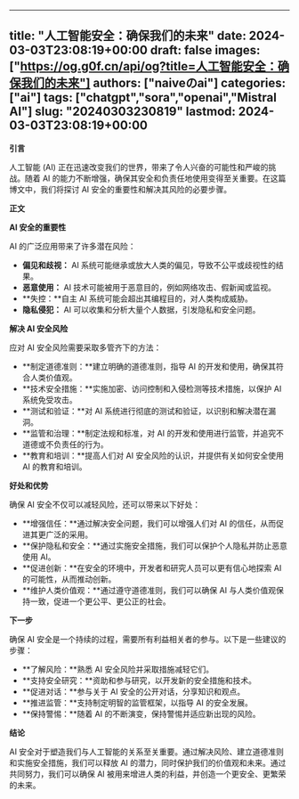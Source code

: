 
---
title: "人工智能安全：确保我们的未来"
date: 2024-03-03T23:08:19+00:00
draft: false
images: ["https://og.g0f.cn/api/og?title=人工智能安全：确保我们的未来"]
authors: ["naiveのai"]
categories: ["ai"]
tags: ["chatgpt","sora","openai","Mistral AI"]
slug: "20240303230819"
lastmod: 2024-03-03T23:08:19+00:00
---
**引言**

人工智能 (AI) 正在迅速改变我们的世界，带来了令人兴奋的可能性和严峻的挑战。随着 AI 的能力不断增强，确保其安全和负责任地使用变得至关重要。在这篇博文中，我们将探讨 AI 安全的重要性和解决其风险的必要步骤。

**正文**

**AI 安全的重要性**

AI 的广泛应用带来了许多潜在风险：

* **偏见和歧视：** AI 系统可能继承或放大人类的偏见，导致不公平或歧视性的结果。
* **恶意使用：** AI 技术可能被用于恶意目的，例如网络攻击、假新闻或监视。
* **失控：**自主 AI 系统可能会超出其编程目的，对人类构成威胁。
* **隐私侵犯：** AI 可以收集和分析大量个人数据，引发隐私和安全问题。

**解决 AI 安全风险**

应对 AI 安全风险需要采取多管齐下的方法：

* **制定道德准则：**建立明确的道德准则，指导 AI 的开发和使用，确保其符合人类价值观。
* **技术安全措施：**实施加密、访问控制和入侵检测等技术措施，以保护 AI 系统免受攻击。
* **测试和验证：**对 AI 系统进行彻底的测试和验证，以识别和解决潜在漏洞。
* **监管和治理：**制定法规和标准，对 AI 的开发和使用进行监管，并追究不道德或不负责任的行为。
* **教育和培训：**提高人们对 AI 安全风险的认识，并提供有关如何安全使用 AI 的教育和培训。

**好处和优势**

确保 AI 安全不仅可以减轻风险，还可以带来以下好处：

* **增强信任：**通过解决安全问题，我们可以增强人们对 AI 的信任，从而促进其更广泛的采用。
* **保护隐私和安全：**通过实施安全措施，我们可以保护个人隐私并防止恶意使用 AI。
* **促进创新：**在安全的环境中，开发者和研究人员可以更有信心地探索 AI 的可能性，从而推动创新。
* **维护人类价值观：**通过遵守道德准则，我们可以确保 AI 与人类价值观保持一致，促进一个更公平、更公正的社会。

**下一步**

确保 AI 安全是一个持续的过程，需要所有利益相关者的参与。以下是一些建议的步骤：

* **了解风险：**熟悉 AI 安全风险并采取措施减轻它们。
* **支持安全研究：**资助和参与研究，以开发新的安全措施和技术。
* **促进对话：**参与关于 AI 安全的公开对话，分享知识和观点。
* **推进监管：**支持制定明智的监管框架，以指导 AI 的安全发展。
* **保持警惕：**随着 AI 的不断演变，保持警惕并适应新出现的风险。

**结论**

AI 安全对于塑造我们与人工智能的关系至关重要。通过解决风险、建立道德准则和实施安全措施，我们可以释放 AI 的潜力，同时保护我们的价值观和未来。通过共同努力，我们可以确保 AI 被用来增进人类的利益，并创造一个更安全、更繁荣的未来。